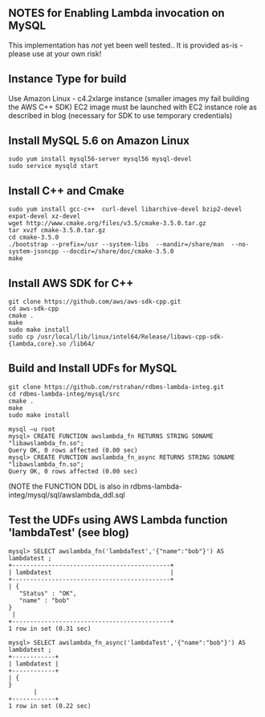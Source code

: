 NOTES for Enabling Lambda invocation on MySQL
----------------------------------------
This implementation has *not* yet been well tested.. It is provided as-is - please use at your own risk!

Instance Type for build
-------------------------
Use Amazon Linux - c4.2xlarge instance (smaller images my fail building the AWS C++ SDK)
EC2 image must be launched with EC2 instance role as described in blog (necessary for SDK to use temporary credentials)


Install MySQL 5.6  on Amazon Linux
-----------------------------------
```
sudo yum install mysql56-server mysql56 mysql-devel
sudo service mysqld start
```

Install C++ and Cmake
----------------------
```
sudo yum install gcc-c++  curl-devel libarchive-devel bzip2-devel expat-devel xz-devel
wget http://www.cmake.org/files/v3.5/cmake-3.5.0.tar.gz
tar xvzf cmake-3.5.0.tar.gz
cd cmake-3.5.0
./bootstrap --prefix=/usr --system-libs  --mandir=/share/man  --no-system-jsoncpp --docdir=/share/doc/cmake-3.5.0
make
```

Install AWS SDK for C++
-----------------------
```
git clone https://github.com/aws/aws-sdk-cpp.git
cd aws-sdk-cpp
cmake .
make
sudo make install
sudo cp /usr/local/lib/linux/intel64/Release/libaws-cpp-sdk-{lambda,core}.so /lib64/
```

Build and Install UDFs for MySQL
--------------------------------
```
git clone https://github.com/rstrahan/rdbms-lambda-integ.git
cd rdbms-lambda-integ/mysql/src
cmake .
make
sudo make install

mysql –u root
mysql> CREATE FUNCTION awslambda_fn RETURNS STRING SONAME "libawslambda_fn.so";
Query OK, 0 rows affected (0.00 sec)
mysql> CREATE FUNCTION awslambda_fn_async RETURNS STRING SONAME "libawslambda_fn.so";
Query OK, 0 rows affected (0.00 sec)
```

(NOTE the FUNCTION DDL is also in rdbms-lambda-integ/mysql/sql/awslambda_ddl.sql

Test the UDFs using AWS Lambda function 'lambdaTest' (see blog)
----------------------------------------------------------------

```
mysql> SELECT awslambda_fn('lambdaTest','{"name":"bob"}') AS lambdatest ;
+--------------------------------------------+
| lambdatest                                 |
+--------------------------------------------+
| {
   "Status" : "OK",
   "name" : "bob"
}
 |
+--------------------------------------------+
1 row in set (0.31 sec)

mysql> SELECT awslambda_fn_async('lambdaTest','{"name":"bob"}') AS lambdatest ;
+------------+
| lambdatest |
+------------+
| {
}
       |
+------------+
1 row in set (0.22 sec)
```

